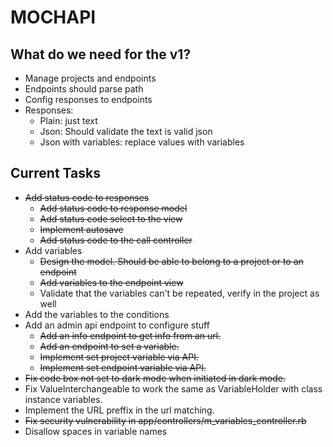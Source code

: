 # MOCHAPI

## What do we need for the v1?

- Manage projects and endpoints
- Endpoints should parse path
- Config responses to endpoints
- Responses:
  - Plain: just text
  - Json: Should validate the text is valid json
  - Json with variables: replace values with variables


## Current Tasks
  
- ~~Add status code to responses~~
  - ~~Add status code to response model~~
  - ~~Add status code select to the view~~
  - ~~Implement autosave~~
  - ~~Add status code to the call controller~~
- Add variables
  - ~~Design the model. Should be able to belong to a project or to an endpoint~~
  - ~~Add variables to the endpoint view~~
  - Validate that the variables can't be repeated, verify in the project as well
- Add the variables to the conditions
- Add an admin api endpoint to configure stuff
  - ~~Add an info endpoint to get info from an url.~~
  - ~~Add an endpoint to set a variable.~~
  - ~~Implement set project variable via API.~~
  - ~~Implement set endpoint variable via API.~~
- ~~Fix code box not set to dark mode when initiated in dark mode.~~
- Fix ValueInterchangeable to work the same as VariableHolder with class instance variables.
- Implement the URL preffix in the url matching.
- ~~Fix security vulnerability in app/controllers/m_variables_controller.rb~~
- Disallow spaces in variable names